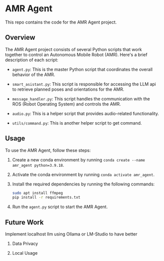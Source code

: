 # AMR Agent

This repo contains the code for the AMR Agent project.

## Overview

The AMR Agent project consists of several Python scripts that work together to control an Autonomous Mobile Robot (AMR). Here's a brief description of each script:

- `agent.py`: This is the master Python script that coordinates the overall behavior of the AMR.

- `smart_asistant.py`: This script is responsible for accessing the LLM api to retrieve planned poses and orientations for the AMR.

- `message_handler.py`: This script handles the communication with the ROS (Robot Operating System) and controls the AMR.

- `audio.py`: This is a helper script that provides audio-related functionality.

- `utils/command.py`: This is another helper script to get command.

## Usage

To use the AMR Agent, follow these steps:

1. Create a new conda environment by running `conda create --name amr_agent python=3.9.18`.

2. Activate the conda environment by running `conda activate amr_agent`.

3. Install the required dependencies by running the following commands:
    ```bash
    sudo apt install ffmpeg
    pip install -r requirements.txt
    ```
4. Run the `agent.py` script to start the AMR Agent.

## Future Work

Implement localhost llm using Ollama or LM-Studio to have better  

1. Data Privacy

2. Local Usage

